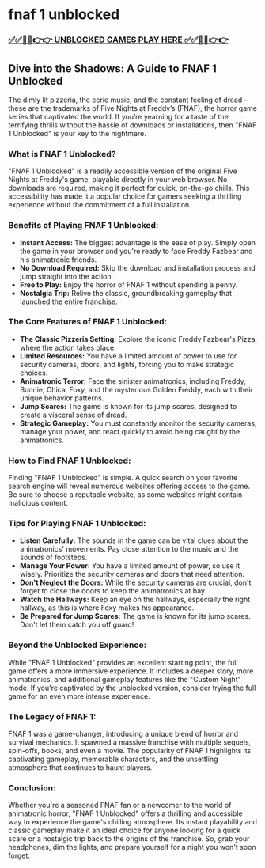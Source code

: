 # fnaf 1 unblocked

### [✅✅🔴🔴👉👉 UNBLOCKED GAMES PLAY HERE ✅✅🔴🔴👉👉](https://topstoryindia.com)

## Dive into the Shadows: A Guide to FNAF 1 Unblocked

The dimly lit pizzeria, the eerie music, and the constant feeling of dread – these are the trademarks of Five Nights at Freddy’s (FNAF), the horror game series that captivated the world. If you’re yearning for a taste of the terrifying thrills without the hassle of downloads or installations, then "FNAF 1 Unblocked" is your key to the nightmare.

### What is FNAF 1 Unblocked?

"FNAF 1 Unblocked" is a readily accessible version of the original Five Nights at Freddy's game, playable directly in your web browser. No downloads are required, making it perfect for quick, on-the-go chills. This accessibility has made it a popular choice for gamers seeking a thrilling experience without the commitment of a full installation.

### Benefits of Playing FNAF 1 Unblocked:

* **Instant Access:**  The biggest advantage is the ease of play. Simply open the game in your browser and you're ready to face Freddy Fazbear and his animatronic friends.
* **No Download Required:** Skip the download and installation process and jump straight into the action.
* **Free to Play:** Enjoy the horror of FNAF 1 without spending a penny.
* **Nostalgia Trip:** Relive the classic, groundbreaking gameplay that launched the entire franchise.

### The Core Features of FNAF 1 Unblocked:

* **The Classic Pizzeria Setting:** Explore the iconic Freddy Fazbear's Pizza, where the action takes place.
* **Limited Resources:**  You have a limited amount of power to use for security cameras, doors, and lights, forcing you to make strategic choices.
* **Animatronic Terror:** Face the sinister animatronics, including Freddy, Bonnie, Chica, Foxy, and the mysterious Golden Freddy, each with their unique behavior patterns.
* **Jump Scares:** The game is known for its jump scares, designed to create a visceral sense of dread.
* **Strategic Gameplay:**  You must constantly monitor the security cameras, manage your power, and react quickly to avoid being caught by the animatronics.

### How to Find FNAF 1 Unblocked:

Finding "FNAF 1 Unblocked" is simple. A quick search on your favorite search engine will reveal numerous websites offering access to the game. Be sure to choose a reputable website, as some websites might contain malicious content.

### Tips for Playing FNAF 1 Unblocked:

* **Listen Carefully:** The sounds in the game can be vital clues about the animatronics' movements. Pay close attention to the music and the sounds of footsteps.
* **Manage Your Power:** You have a limited amount of power, so use it wisely. Prioritize the security cameras and doors that need attention.
* **Don't Neglect the Doors:** While the security cameras are crucial, don't forget to close the doors to keep the animatronics at bay.
* **Watch the Hallways:** Keep an eye on the hallways, especially the right hallway, as this is where Foxy makes his appearance.
* **Be Prepared for Jump Scares:** The game is known for its jump scares.  Don't let them catch you off guard!

### Beyond the Unblocked Experience:

While "FNAF 1 Unblocked" provides an excellent starting point, the full game offers a more immersive experience. It includes a deeper story, more animatronics, and additional gameplay features like the "Custom Night" mode. If you're captivated by the unblocked version, consider trying the full game for an even more intense experience.

### The Legacy of FNAF 1:

FNAF 1 was a game-changer, introducing a unique blend of horror and survival mechanics. It spawned a massive franchise with multiple sequels, spin-offs, books, and even a movie. The popularity of FNAF 1 highlights its captivating gameplay, memorable characters, and the unsettling atmosphere that continues to haunt players.

### Conclusion:

Whether you're a seasoned FNAF fan or a newcomer to the world of animatronic horror, "FNAF 1 Unblocked" offers a thrilling and accessible way to experience the game's chilling atmosphere. Its instant playability and classic gameplay make it an ideal choice for anyone looking for a quick scare or a nostalgic trip back to the origins of the franchise. So, grab your headphones, dim the lights, and prepare yourself for a night you won't soon forget.